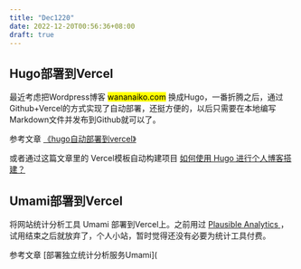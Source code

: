 ```yaml
---
title: "Dec1220"
date: 2022-12-20T00:56:36+08:00
draft: true
---
```


## Hugo部署到Vercel

最近考虑把Wordpress博客 <mark>wananaiko.com</mark> 换成Hugo，一番折腾之后，通过Github+Vercel的方式实现了自动部署，还挺方便的，以后只需要在本地编写Markdown文件并发布到Github就可以了。

参考文章 [《hugo自动部署到vercel》](https://www.leftpocket.cn/post/hugo/hugo_vercel/)

或者通过这篇文章里的 Vercel模板自动构建项目 [如何使用 Hugo 进行个人博客搭建？](https://humble-blog.vercel.app/hugo/#comments)

## Umami部署到Vercel

将网站统计分析工具 Umami 部署到Vercel上。之前用过 [Plausible Analytics ](https://plausible.io/)，试用结束之后就放弃了，个人小站，暂时觉得还没有必要为统计工具付费。

参考文章 [部署独立统计分析服务Umami](

